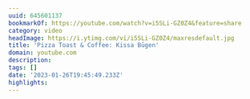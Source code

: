 ```yaml
---
uuid: 645601137
bookmarkOf: https://youtube.com/watch?v=i5SLi-GZ0Z4&feature=share
category: video
headImage: https://i.ytimg.com/vi/i5SLi-GZ0Z4/maxresdefault.jpg
title: 'Pizza Toast & Coffee: Kissa Būgen'
domain: youtube.com
description:
tags: []
date: '2023-01-26T19:45:49.233Z'
highlights:
---
```



